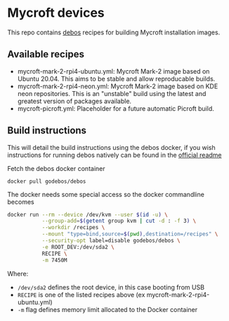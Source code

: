 # Mycroft devices

This repo contains [debos](https://github.com/go-debos/debos) recipes for building Mycroft installation images.

## Available recipes

- mycroft-mark-2-rpi4-ubuntu.yml: Mycroft Mark-2 image based on Ubuntu 20.04. This aims to be stable and allow reproducable builds.
- mycroft-mark-2-rpi4-neon.yml: Mycroft Mark-2 image based on KDE neon repositories. This is an "unstable" build using the latest and greatest version of packages available.
- mycroft-picroft.yml: Placeholder for a future automatic Picroft build.

## Build instructions

This will detail the build instructions using the debos docker, if you wish instructions for running debos natively can be found in the [official readme](https://github.com/go-debos/debos#sypnosis)


Fetch the debos docker container

```
docker pull godebos/debos
```

The docker needs some special access so the docker commandline becomes

```sh
docker run --rm --device /dev/kvm --user $(id -u) \
           --group-add=$(getent group kvm | cut -d : -f 3) \
           --workdir /recipes \
           --mount "type=bind,source=$(pwd),destination=/recipes" \
           --security-opt label=disable godebos/debos \
           -e ROOT_DEV:/dev/sda2 \
           RECIPE \
           -m 7450M
```

Where:
- `/dev/sda2` defines the root device, in this case booting from USB
- `RECIPE` is one of the listed recipes above (ex mycroft-mark-2-rpi4-ubuntu.yml)
- `-m` flag defines memory limit allocated to the Docker container
